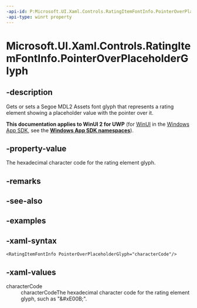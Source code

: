 ```yaml
---
-api-id: P:Microsoft.UI.Xaml.Controls.RatingItemFontInfo.PointerOverPlaceholderGlyph
-api-type: winrt property
---
```

<!-- Property syntax.
public string PointerOverPlaceholderGlyph { get;  set; }
-->

# Microsoft.UI.Xaml.Controls.RatingItemFontInfo.PointerOverPlaceholderGlyph


## -description

Gets or sets a Segoe MDL2 Assets font glyph that represents a rating element showing a placeholder value with the pointer over it.


**This documentation applies to WinUI 2 for UWP** (for [WinUI](/windows/apps/winui/winui3/) in the [Windows App SDK](/windows/apps/windows-app-sdk/), see the **[Windows App SDK namespaces](/windows/windows-app-sdk/api/winrt/)**).

## -property-value

The hexadecimal character code for the rating element glyph.


## -remarks


## -see-also


## -examples


## -xaml-syntax

```xaml
<RatingItemFontInfo PointerOverPlaceholderGlyph="characterCode"/>
```


## -xaml-values

<dl><dt>characterCode</dt><dd>characterCodeThe hexadecimal character code for the rating element glyph, such as "&amp;#xE00B;".</dd>
</dl>


